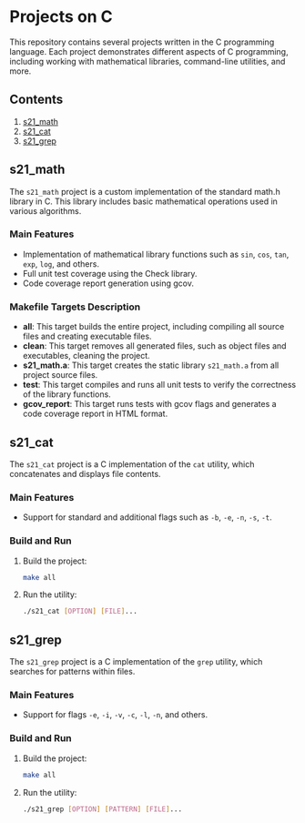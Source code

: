 # Projects on C

This repository contains several projects written in the C programming language. Each project demonstrates different aspects of C programming, including working with mathematical libraries, command-line utilities, and more.

## Contents

1. [s21_math](#s21_math)
2. [s21_cat](#s21_cat)
3. [s21_grep](#s21_grep)

## s21_math

The `s21_math` project is a custom implementation of the standard math.h library in C. This library includes basic mathematical operations used in various algorithms.

### Main Features

- Implementation of mathematical library functions such as `sin`, `cos`, `tan`, `exp`, `log`, and others.
- Full unit test coverage using the Check library.
- Code coverage report generation using gcov.

### Makefile Targets Description

- **all**: This target builds the entire project, including compiling all source files and creating executable files.
- **clean**: This target removes all generated files, such as object files and executables, cleaning the project.
- **s21_math.a**: This target creates the static library `s21_math.a` from all project source files.
- **test**: This target compiles and runs all unit tests to verify the correctness of the library functions.
- **gcov_report**: This target runs tests with gcov flags and generates a code coverage report in HTML format.

## s21_cat

The `s21_cat` project is a C implementation of the `cat` utility, which concatenates and displays file contents.

### Main Features

- Support for standard and additional flags such as `-b`, `-e`, `-n`, `-s`, `-t`.

### Build and Run

1. Build the project:
   ```sh
   make all

2. Run the utility:
    ```sh
    ./s21_cat [OPTION] [FILE]...

## s21_grep

The `s21_grep` project is a C implementation of the `grep` utility, which searches for patterns within files.

### Main Features

- Support for flags `-e`, `-i`, `-v`, `-c`, `-l`, `-n`, and others.

### Build and Run

1. Build the project:
   ```sh
   make all
2. Run the utility:
    ```sh
    ./s21_grep [OPTION] [PATTERN] [FILE]...


   
